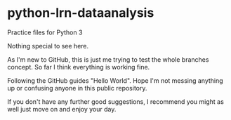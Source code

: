 # python-lrn-dataanalysis
Practice files for Python 3 

Nothing special to see here.

As I'm new to GitHub, this is just me trying to test the whole branches concept. So far I think everything is working fine.

Following the GitHub guides "Hello World". Hope I'm not messing anything up or confusing anyone in this public repository. 

If you don't have any further good suggestions, I recommend you might as well just move on and enjoy your day.
